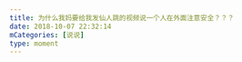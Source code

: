 ```yaml
---
title: 为什么我妈要给我发仙人跳的视频说一个人在外面注意安全？？？
date: 2018-10-07 22:32:14
mCategories: [说说]
type: moment
---
```


<div id="pics-20181007223214"></div>

<script>
var data = [
    {"link": "2018-10-07_000000.jpeg", "type": "shuoshuo"},
    {"link": "2018-10-07_000001.jpeg", "type": "shuoshuo"}
];
picsRender(data, "pics-20181007223214");
</script>
